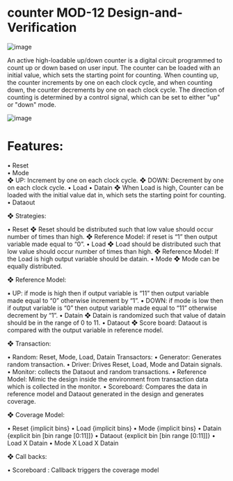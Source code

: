 # counter MOD-12 Design-and-Verification

![image](https://github.com/Nithin9741/counter-Design-and-Verification/assets/101901668/e7f0f258-c6e2-4dde-92b8-9a8fc720097b)

An active high-loadable up/down counter is a digital circuit programmed to count up or down based
on user input. The counter can be loaded with an initial value, which sets the starting point for
counting.
When counting up, the counter increments by one on each clock cycle, and when counting down, the
counter decrements by one on each clock cycle. The direction of counting is determined by a control
signal, which can be set to either "up" or "down" mode.

![image](https://github.com/Nithin9741/counter-Design-and-Verification/assets/101901668/a9bdc65f-ff4b-42a2-bee1-34317e6f9126)

 # Features:
• Reset      
• Mode         
 ❖ UP: Increment by one on each clock cycle.
 ❖ DOWN: Decrement by one on each clock cycle.
• Load
• Datain
 ❖ When Load is high, Counter can be loaded with the initial value dat in, which sets the
starting point for counting.
• Dataout

❖ Strategies:

• Reset
 ❖ Reset should be distributed such that low value should occur number of times than high.
 ❖ Reference Model: if reset is “1” then output variable made equal to “0”.
• Load
 ❖ Load should be distributed such that low value should occur number of times than high.
 ❖ Reference Model: If the Load is high output variable should be datain.
• Mode
 ❖ Mode can be equally distributed.

 ❖ Reference Model:
 
 ▪ UP: if mode is high then if output variable is “11” then output variable made equal to
“0” otherwise increment by “1”.
 ▪ DOWN: if mode is low then if output variable is “0” then output variable made equal to
“11” otherwise decrement by “1”.
• Datain
 ❖ Datain is randomized such that value of datain should be in the range of 0 to 11.
• Dataout
 ❖ Score board: Dataout is compared with the output variable in reference model.

❖ Transaction:

• Random: Reset, Mode, Load, Datain 
Transactors:
• Generator: Generates random transaction.
• Driver: Drives Reset, Load, Mode and Datain signals.
• Monitor: collects the Dataout and random transactions.
• Reference Model: Mimic the design inside the environment from transaction data which is
collected in the monitor.
• Scoreboard: Compares the data in reference model and Dataout generated in the design and
generates coverage.

❖ Coverage Model:

• Reset {implicit bins}
• Load {implicit bins}
• Mode {implicit bins}
• Datain {explicit bin [bin range [0:11]]}
• Dataout {explicit bin [bin range [0:11]]}
• Load X Datain
• Mode X Load X Datain

❖ Call backs:

• Scoreboard : Callback triggers the coverage model
